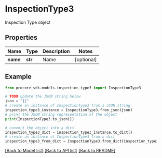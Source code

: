 # InspectionType3

Inspection Type object

## Properties

Name | Type | Description | Notes
------------ | ------------- | ------------- | -------------
**name** | **str** | Name | [optional] 

## Example

```python
from procore_sdk.models.inspection_type3 import InspectionType3

# TODO update the JSON string below
json = "{}"
# create an instance of InspectionType3 from a JSON string
inspection_type3_instance = InspectionType3.from_json(json)
# print the JSON string representation of the object
print(InspectionType3.to_json())

# convert the object into a dict
inspection_type3_dict = inspection_type3_instance.to_dict()
# create an instance of InspectionType3 from a dict
inspection_type3_from_dict = InspectionType3.from_dict(inspection_type3_dict)
```
[[Back to Model list]](../README.md#documentation-for-models) [[Back to API list]](../README.md#documentation-for-api-endpoints) [[Back to README]](../README.md)


